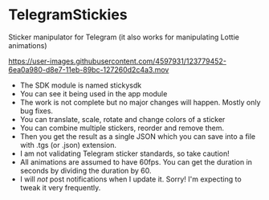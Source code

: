 # TelegramStickies
Sticker manipulator for Telegram (it also works for manipulating Lottie animations)

https://user-images.githubusercontent.com/4597931/123779452-6ea0a980-d8e7-11eb-89bc-127260d2c4a3.mov

- The SDK module is named stickysdk
- You can see it being used in the app module
- The work is not complete but no major changes will happen. Mostly only bug fixes.
- You can translate, scale, rotate and change colors of a sticker
- You can combine multiple stickers, reorder and remove them.
- Then you get the result as a single JSON which you can save into a file with .tgs (or .json) extension.
- I am not validating Telegram sticker standards, so take caution!
- All animations are assumed to have 60fps. You can get the duration in seconds by dividing the duration by 60.
- I will *not* post notifications when I update it. Sorry! I'm expecting to tweak it very frequently. 
